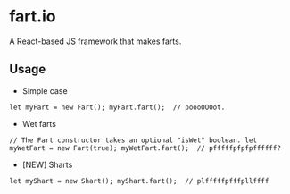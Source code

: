 # fart.io
A React-based JS framework that makes farts.

## Usage

- Simple case

`
let myFart = new Fart();
myFart.fart();  // poooOOOot.
`

- Wet farts
 
`
// The Fart constructor takes an optional "isWet" boolean.
let myWetFart = new Fart(true);
myWetFart.fart();  // pfffffpfpfpffffff?
`

- [NEW] Sharts

`
let myShart = new Shart();
myShart.fart();  // plfffffpfffpllffff
`
